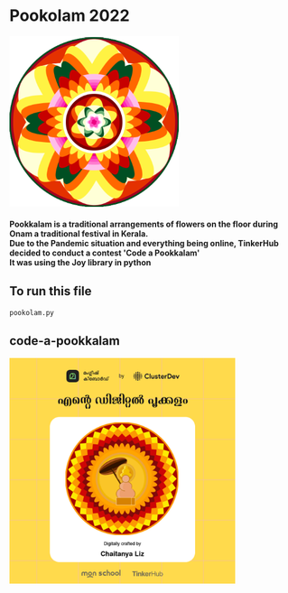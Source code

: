 # Pookolam 2022

<img src="design2022.png" width="300"/>

#### Pookkalam is a traditional arrangements of flowers on the floor during Onam a traditional festival in Kerala.<br> Due to the Pandemic situation and everything being online, TinkerHub decided to conduct a contest 'Code a Pookkalam'<br> It was using the Joy library in python<br>

## To run this file

```bash
pookolam.py
```
## code-a-pookkalam 
<img src="code-a-pookkalam.png" width="400" height="400"/>
